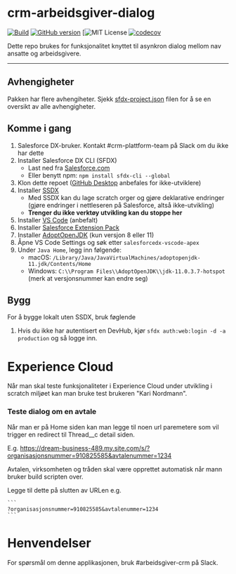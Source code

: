 # crm-arbeidsgiver-dialog

[![Build](https://github.com/navikt/crm-arbeidsgiver-dialog/workflows/master/badge.svg)](https://github.com/navikt/crm-arbeidsgiver-dialog/actions?query=workflow%3ABuild)
[![GitHub version](https://badgen.net/github/release/navikt/crm-arbeidsgiver-dialog/stable)](https://github.com/navikt/crm-arbeidsgiver-dialog)
[![MIT License](https://img.shields.io/github/license/navikt/crm-arbeidsgiver-dialog)
[![codecov](https://codecov.io/gh/navikt/crm-arbeidsgiver-dialog/branch/master/graph/badge.svg)](https://codecov.io/gh/navikt/crm-arbeidsgiver-dialog)

Dette repo brukes for funksjonalitet knyttet til asynkron dialog mellom nav ansatte og arbeidsgivere.

---

## Avhengigheter

Pakken har flere avhengiheter. Sjekk [sfdx-project.json](https://github.com/navikt/crm-arbeidsgiver-dialog/blob/master/sfdx-project.json) filen for å se en oversikt av alle avhengigheter.

## Komme i gang

1. Salesforce DX-bruker. Kontakt #crm-plattform-team på Slack om du ikke har dette
2. Installer Salesforce DX CLI (SFDX)
    - Last ned fra [Salesforce.com](https://developer.salesforce.com/tools/sfdxcli)
    - Eller benytt npm: `npm install sfdx-cli --global`
3. Klon dette repoet ([GitHub Desktop](https://desktop.github.com) anbefales for ikke-utviklere)
4. Installer [SSDX](https://github.com/navikt/ssdx)
    - Med SSDX kan du lage scratch orger og gjøre deklarative endringer (gjøre endringer i nettleseren på Salesforce, altså ikke-utvikling)
    - **Trenger du ikke verktøy utvikling kan du stoppe her**
5. Installer [VS Code](https://code.visualstudio.com) (anbefalt)
6. Installer [Salesforce Extension Pack](https://marketplace.visualstudio.com/items?itemName=salesforce.salesforcedx-vscode)
7. Installer [AdoptOpenJDK](https://adoptopenjdk.net) (kun versjon 8 eller 11)
8. Åpne VS Code Settings og søk etter `salesforcedx-vscode-apex`
9. Under `Java Home`, legg inn følgende:
    - macOS: `/Library/Java/JavaVirtualMachines/adoptopenjdk-11.jdk/Contents/Home`
    - Windows: `C:\\Program Files\\AdoptOpenJDK\\jdk-11.0.3.7-hotspot` (merk at versjonsnummer kan endre seg)

## Bygg

For å bygge lokalt uten SSDX, bruk føglende

1. Hvis du ikke har autentisert en DevHub, kjør `sfdx auth:web:login -d -a production` og så logge inn.

# Experience Cloud

Når man skal teste funksjonaliteter i Experience Cloud under utvikling i scratch miljøet kan man bruke test brukeren "Kari Nordmann".

### Teste dialog om en avtale

Når man er på Home siden kan man legge til noen url paremetere som vil trigger en redirect til Thread\_\_c detail siden.

E.g. https://dream-business-489.my.site.com/s/?organisasjonsnummer=910825585&avtalenummer=1234

Avtalen, virksomheten og tråden skal være opprettet automatisk når mann bruker build scripten over.

Legge til dette på slutten av URLen e.g.

    ```
    ?organisasjonsnummer=910825585&avtalenummer=1234
    ```

# Henvendelser

For spørsmål om denne applikasjonen, bruk #arbeidsgiver-crm på Slack.
